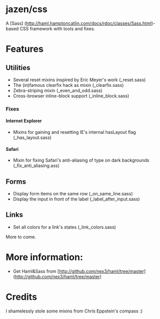 # jazen/css

A [Sass] (http://haml.hamptoncatlin.com/docs/rdoc/classes/Sass.html)-based CSS framework with tools and fixes. 

# Features

## Utilities

- Several reset mixins inspired by Eric Meyer's work (_reset.sass)
- The (in)famous clearfix hack as mixin (_clearfix.sass)
- Zebra-striping mixin (_even_and_odd.sass)
- Cross-browser inline-block support (_inline_block.sass)

### Fixes

#### Internet Explorer

- Mixins for gaining and resetting IE's internal hasLayout flag (_has_layout.sass)

#### Safari

- Mixin for fixing Safari's anti-aliasing of type on dark backgrounds (_fix_anti_aliasing.ass)

## Forms

- Display form items on the same row (_on_same_line.sass)
- Display the input in front of the label (_label_after_input.sass)

## Links

- Set all colors for a link's states (_link_colors.sass)

More to come.

# More information:

- Get Haml&Sass from [http://github.com/nex3/haml/tree/master] (http://github.com/nex3/haml/tree/master)

# Credits

I shamelessly stole some mixins from Chris Eppstein's compass :)